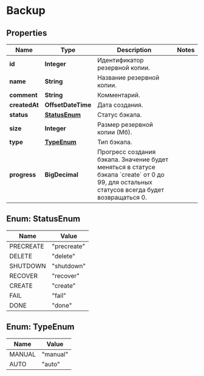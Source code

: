 

# Backup


## Properties

| Name | Type | Description | Notes |
|------------ | ------------- | ------------- | -------------|
|**id** | **Integer** | Идентификатор резервной копии. |  |
|**name** | **String** | Название резервной копии. |  |
|**comment** | **String** | Комментарий. |  |
|**createdAt** | **OffsetDateTime** | Дата создания. |  |
|**status** | [**StatusEnum**](#StatusEnum) | Статус бэкапа. |  |
|**size** | **Integer** | Размер резервной копии (Мб). |  |
|**type** | [**TypeEnum**](#TypeEnum) | Тип бэкапа. |  |
|**progress** | **BigDecimal** | Прогресс создания бэкапа. Значение будет меняться в статусе бэкапа &#x60;create&#x60; от 0 до 99, для остальных статусов всегда будет возвращаться 0. |  |



## Enum: StatusEnum

| Name | Value |
|---- | -----|
| PRECREATE | &quot;precreate&quot; |
| DELETE | &quot;delete&quot; |
| SHUTDOWN | &quot;shutdown&quot; |
| RECOVER | &quot;recover&quot; |
| CREATE | &quot;create&quot; |
| FAIL | &quot;fail&quot; |
| DONE | &quot;done&quot; |



## Enum: TypeEnum

| Name | Value |
|---- | -----|
| MANUAL | &quot;manual&quot; |
| AUTO | &quot;auto&quot; |



